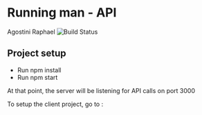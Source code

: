 # Running man - API
Agostini Raphael
![Build Status](https://github.com/raphagoo/runningManAPI/workflows/Nosz%20CI/badge.svg)
## Project setup

- Run npm install
- Run npm start

At that point, the server will be listening for API calls on port 3000

To setup the client project, go to : 